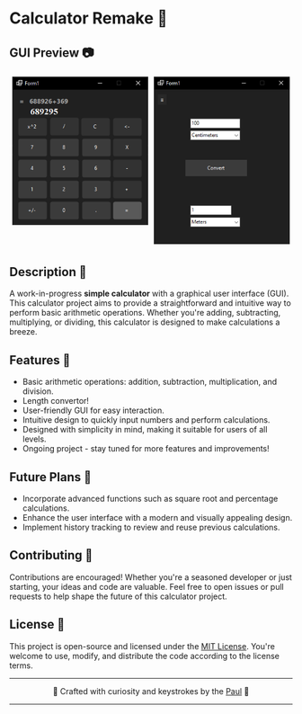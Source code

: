 # Calculator Remake 🧮

## GUI Preview 📷

<div style="display: flex;">
  <div style="flex: 50%; padding: 5px;">
    <img src="https://raw.githubusercontent.com/pyratu/CalculatorGUI/main/calculator.png" alt="Image 1" width="100%">
  </div>
  <div style="flex: 50%; padding: 5px;">
    <img src="https://raw.githubusercontent.com/pyratu/CalculatorGUI/main/Length.png" alt="Image 2" width="100%">
  </div>
</div>

## Description 📜

A work-in-progress **simple calculator** with a graphical user interface (GUI). This calculator project aims to provide a straightforward and intuitive way to perform basic arithmetic operations. Whether you're adding, subtracting, multiplying, or dividing, this calculator is designed to make calculations a breeze.

## Features 🚀

- Basic arithmetic operations: addition, subtraction, multiplication, and division.
- Length convertor!
- User-friendly GUI for easy interaction.
- Intuitive design to quickly input numbers and perform calculations.
- Designed with simplicity in mind, making it suitable for users of all levels.
- Ongoing project - stay tuned for more features and improvements!

## Future Plans 🌟

- Incorporate advanced functions such as square root and percentage calculations.
- Enhance the user interface with a modern and visually appealing design.
- Implement history tracking to review and reuse previous calculations.

## Contributing 🤝

Contributions are encouraged! Whether you're a seasoned developer or just starting, your ideas and code are valuable. Feel free to open issues or pull requests to help shape the future of this calculator project.

## License 📄

This project is open-source and licensed under the [MIT License](LICENSE). You're welcome to use, modify, and distribute the code according to the license terms.

---

<div align="center">
  <p>🌟 Crafted with curiosity and keystrokes by the <a href="https://github.com/pyratu">Paul</a> 🌌</p>
</div>

---



